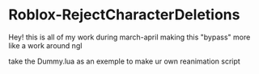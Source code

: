 # Roblox-RejectCharacterDeletions
Hey! this is all of my work during march-april making this "bypass" more like a work around ngl

take the Dummy.lua as an exemple to make ur own reanimation script
